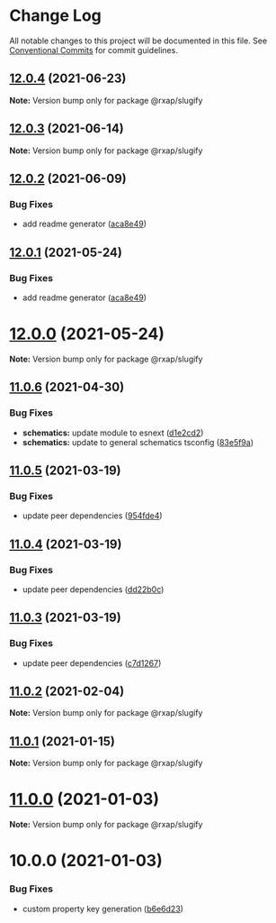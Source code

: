 # Change Log

All notable changes to this project will be documented in this file.
See [Conventional Commits](https://conventionalcommits.org) for commit guidelines.

## [12.0.4](https://gitlab.com/rxap/packages/compare/@rxap/slugify@12.0.3...@rxap/slugify@12.0.4) (2021-06-23)

**Note:** Version bump only for package @rxap/slugify





## [12.0.3](https://gitlab.com/rxap/packages/compare/@rxap/slugify@12.0.2...@rxap/slugify@12.0.3) (2021-06-14)

**Note:** Version bump only for package @rxap/slugify





## [12.0.2](https://gitlab.com/rxap/packages/compare/@rxap/slugify@11.0.7...@rxap/slugify@12.0.2) (2021-06-09)


### Bug Fixes

* add readme generator ([aca8e49](https://gitlab.com/rxap/packages/commit/aca8e495f06d81edf14e56fdd1e6a3c2d7de4c50))





## [12.0.1](https://gitlab.com/rxap/packages/compare/@rxap/slugify@12.0.0...@rxap/slugify@12.0.1) (2021-05-24)


### Bug Fixes

* add readme generator ([aca8e49](https://gitlab.com/rxap/packages/commit/aca8e495f06d81edf14e56fdd1e6a3c2d7de4c50))





# [12.0.0](https://gitlab.com/rxap/packages/compare/@rxap/slugify@11.0.6...@rxap/slugify@12.0.0) (2021-05-24)

**Note:** Version bump only for package @rxap/slugify





## [11.0.6](https://gitlab.com/rxap/packages/compare/@rxap/slugify@11.0.5...@rxap/slugify@11.0.6) (2021-04-30)


### Bug Fixes

* **schematics:** update module to esnext ([d1e2cd2](https://gitlab.com/rxap/packages/commit/d1e2cd252f3866471935131187b3acaefe2cca82))
* **schematics:** update to general schematics tsconfig ([83e5f9a](https://gitlab.com/rxap/packages/commit/83e5f9a0cf1810686a503425d87a5e4ae30b8c84))





## [11.0.5](https://gitlab.com/rxap/packages/compare/@rxap/slugify@11.0.4...@rxap/slugify@11.0.5) (2021-03-19)


### Bug Fixes

* update peer dependencies ([954fde4](https://gitlab.com/rxap/packages/commit/954fde47836ff0c1f25a77c33ff871ddc7685b6c))





## [11.0.4](https://gitlab.com/rxap/packages/compare/@rxap/slugify@11.0.3...@rxap/slugify@11.0.4) (2021-03-19)


### Bug Fixes

* update peer dependencies ([dd22b0c](https://gitlab.com/rxap/packages/commit/dd22b0ce053bc266c7aea659a2faf3be39f424e7))





## [11.0.3](https://gitlab.com/rxap/packages/compare/@rxap/slugify@11.0.2...@rxap/slugify@11.0.3) (2021-03-19)


### Bug Fixes

* update peer dependencies ([c7d1267](https://gitlab.com/rxap/packages/commit/c7d12671f3efc198985cddee92caa2558e74b023))





## [11.0.2](https://gitlab.com/rxap/packages/compare/@rxap/slugify@11.0.1...@rxap/slugify@11.0.2) (2021-02-04)

**Note:** Version bump only for package @rxap/slugify





## [11.0.1](https://gitlab.com/rxap/packages/compare/@rxap/slugify@11.0.0...@rxap/slugify@11.0.1) (2021-01-15)

**Note:** Version bump only for package @rxap/slugify





# [11.0.0](https://gitlab.com/rxap/packages/compare/@rxap/slugify@10.0.0...@rxap/slugify@11.0.0) (2021-01-03)

**Note:** Version bump only for package @rxap/slugify





# 10.0.0 (2021-01-03)


### Bug Fixes

* custom property key generation ([b6e6d23](https://gitlab.com/rxap/packages/commit/b6e6d23215f0b35e0de2d35003b186a3d435b8e4))
